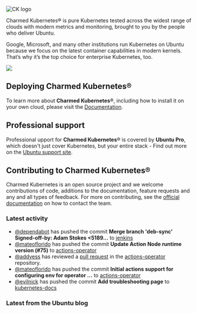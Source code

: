 ![CK logo](https://assets.ubuntu.com/v1/451d4cf4-Charmed+Kubernetes_RGB_onWhite_2022.svg)

Charmed Kubernetes® is pure Kubernetes tested across the widest range of clouds with modern metrics and monitoring, brought to you by the people who deliver Ubuntu.

Google, Microsoft, and many other institutions run Kubernetes on Ubuntu because we focus on the latest container capabilities in modern kernels. That’s why it’s the top choice for enterprise Kubernetes, too.

![](https://assets.ubuntu.com/v1/843c77b6-juju-at-a-glace.svg)

## Deploying Charmed Kubernetes®

To learn more about **Charmed Kubernetes**®, including how to install it on your own cloud, please visit the [Documentation][docs].

## Professional support

Professional upport for **Charmed Kubernetes**® is covered by **Ubuntu Pro**, which doesn't just cover Kubernetes, but your entire stack - Find out more on the [Ubuntu support site](https://ubuntu.com/support).

## Contributing to Charmed Kubernetes®

Charmed Kubernetes is an open source project and we welcome contributions of code, additions to the documentation, feature requests and any and all types of feedback. For more on contributing, see the [official documentation][get-in-touch] on how to contact the team.

<!-- LINKS -->
[docs]: https://ubuntu.com/kubernetes/docs
[get-in-touch]: https://ubuntu.com/kubernetes/docs/get-in-touch

### Latest activity

<!-- activity starts -->
 - [@dependabot](https://github.com/dependabot[bot]) has pushed the commit **Merge branch 'deb-sync'  Signed-off-by: Adam Stokes <5189...** to [jenkins](https://github.com/charmed-kubernetes/jenkins)
 - [@mateoflorido](https://github.com/mateoflorido) has pushed the commit **Update Action Node runtime version (#75)** to [actions-operator](https://github.com/charmed-kubernetes/actions-operator)
 - [@addyess](https://github.com/addyess) has reviewed a [pull request](https://github.com/charmed-kubernetes/actions-operator/pull/75) in the [actions-operator](https://github.com/charmed-kubernetes/actions-operator) repository.
 - [@mateoflorido](https://github.com/mateoflorido) has pushed the commit **Initial actions support for configuring env for operator ...** to [actions-operator](https://github.com/charmed-kubernetes/actions-operator)
 - [@evilnick](https://github.com/evilnick) has pushed the commit **Add troubleshooting page** to [kubernetes-docs](https://github.com/charmed-kubernetes/kubernetes-docs)
<!-- activity ends -->

<!-- roadmap starts -->

<!-- roadmap ends -->

### Latest from the Ubuntu blog

<!-- blog starts -->

<!-- blog ends -->
